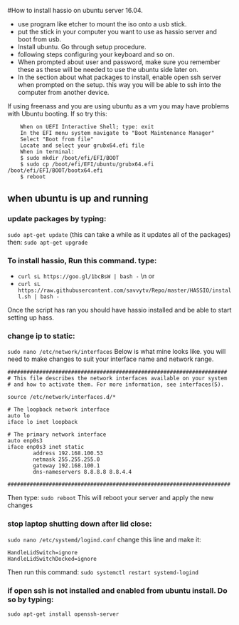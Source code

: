 

#How to install hassio on ubuntu server 16.04.

* use program like etcher to mount the iso onto a usb stick.
* put the stick in your computer you want to use as hassio server and boot from usb.
* Install ubuntu. Go through setup procedure.
* following steps configuring your keyboard and so on.
* When prompted about user and password, make sure you remember these as these will be needed to use the ubuntu side later on.
* In the section about what packages to install, enable open ssh server when prompted on the setup. this way you will be able to ssh into the computer from another device.

If using freenass and you are using ubuntu as a vm you may have problems with
Ubuntu booting. If so try this:
```
    When on UEFI Interactive Shell; type: exit
    In the EFI menu system navigate to "Boot Maintenance Manager"
    Select "Boot from file"
    Locate and select your grubx64.efi file
    When in terminal:
    $ sudo mkdir /boot/efi/EFI/BOOT
    $ sudo cp /boot/efi/EFI/ubuntu/grubx64.efi /boot/efi/EFI/BOOT/bootx64.efi
    $ reboot
```


## when ubuntu is up and running

### update packages by typing:
`sudo apt-get update` (this can take a while as it updates all of the packages)
then:
`sudo apt-get upgrade`

### To install hassio, Run this command. type:

* `curl sL https://goo.gl/1bcBsW | bash -`
\n or
* `curl sL https://raw.githubusercontent.com/savvytv/Repo/master/HASSIO/install.sh | bash -`

Once the script has ran you should have hassio installed and be able to start setting up hass.


### change ip to static:
`sudo nano /etc/network/interfaces`
Below is what mine looks like. you will need to make changes to suit your interface name and network range.
```
#####################################################################
# This file describes the network interfaces available on your system
# and how to activate them. For more information, see interfaces(5).

source /etc/network/interfaces.d/*

# The loopback network interface
auto lo
iface lo inet loopback

# The primary network interface
auto enp0s3
iface enp0s3 inet static
        address 192.168.100.53
        netmask 255.255.255.0
        gateway 192.168.100.1
        dns-nameservers 8.8.8.8 8.8.4.4

######################################################################
```
Then type:
`sudo reboot`
This will reboot your server and apply the new changes





### stop laptop shutting down after lid close:
`sudo nano /etc/systemd/logind.conf`
change this line and make it:
```
HandleLidSwitch=ignore
HandleLidSwitchDocked=ignore
```
Then run this command:
`sudo systemctl restart systemd-logind`


### if open ssh is not installed and enabled from ubuntu install. Do so by typing:
`sudo apt-get install openssh-server`
